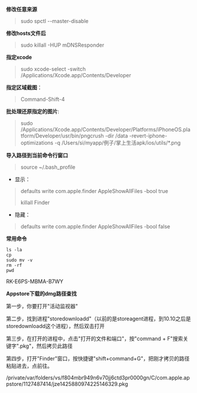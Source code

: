 **修改任意来源**

> sudo spctl --master-disable

**修改hosts文件后**

> sudo killall -HUP mDNSResponder

**指定xcode**

> sudo xcode-select -switch \/Applications\/Xcode.app\/Contents\/Developer

**指定区域截图**：

> Command-Shift-4

**批处理还原指定的图片**:

> sudo \/Applications\/Xcode.app\/Contents\/Developer\/Platforms\/iPhoneOS.platform\/Developer\/usr\/bin\/pngcrush -dir \/data -revert-iphone-optimizations -q \/Users\/si\/myapp\/例子\/掌上生活apk\/ios\/utils\/\*.png

**导入路径到当前命令行窗口**

> source ~\/.bash\_profile

* 显示：

> defaults write com.apple.finder AppleShowAllFiles -bool true
> 
> killall Finder

* 隐藏：

> defaults write com.apple.finder AppleShowAllFiles -bool false

****常用命令****

```
ls -la
cp
sudo mv -v
rm -rf
pwd
```

RK-E6PS-MBMA-B7WY

**Appstore下载的dmg路径查找**

第一步，你要打开"活动监视器"

第二步，找到进程"storedownloadd"（以前的是storeagent进程，到10.10之后是storedownloadd这个进程），然后双击打开

第三步，在打开的进程中，点击"打开的文件和端口"，按"command + F"搜索关键字".pkg"，然后拷贝此路径

第四步，打开"Finder"窗口，按快捷键"shift+command+G"，把刚才拷贝的路径粘贴进去，点前往。

\/private\/var\/folders\/vs\/f804mbr949n6v70jj6ctd3pr0000gn\/C\/com.apple.appstore\/1127487414\/jze1425880974225146329.pkg

